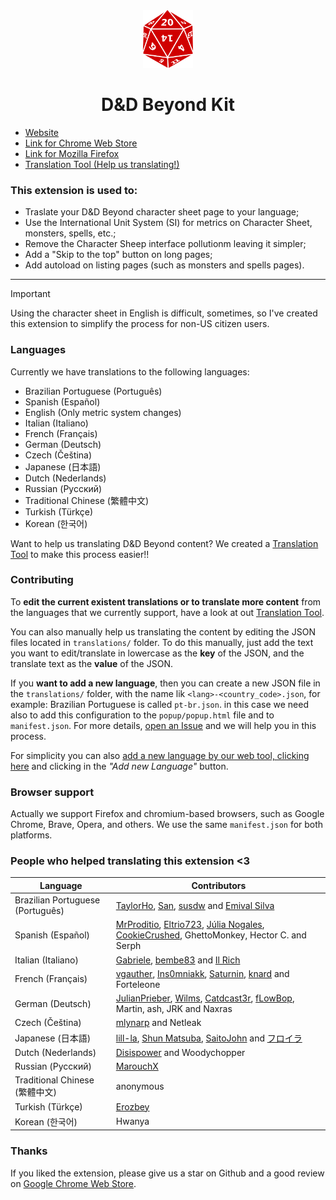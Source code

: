 <div align="center">
  <a href="https://dnd-beyond-kit.hotay.dev" target="_blank"><img src="https://raw.githubusercontent.com/TaylorHo/dnd-beyond-kit/main/website/dice.svg" width="80" alt="d20 dice" /></a>
  <h1>D&D Beyond Kit</h1>
</div>

- [Website](https://dnd-beyond-kit.hotay.dev)
- [Link for Chrome Web Store](https://chromewebstore.google.com/detail/dd-beyond-kit/gdpopbkamfkkenkillfnocgljokkcopg?utm_source=github)
- [Link for Mozilla Firefox](https://addons.mozilla.org/en-US/firefox/addon/dnd-beyond-kit/?utm_source=github)
- [Translation Tool (Help us translating!)](https://dnd-beyond-kit.hotay.dev/translate)

### This extension is used to:

- Traslate your D&D Beyond character sheet page to your language;
- Use the International Unit System (SI) for metrics on Character Sheet, monsters, spells, etc.;
- Remove the Character Sheep interface pollutionm leaving it simpler;
- Add a "Skip to the top" button on long pages;
- Add autoload on listing pages (such as monsters and spells pages).

---

> [!IMPORTANT]
> Using the character sheet in English is difficult, sometimes, so I've created this extension to simplify the process for non-US citizen users.

### Languages

Currently we have translations to the following languages:

- Brazilian Portuguese (Português)
- Spanish (Español)
- English (Only metric system changes)
- Italian (Italiano)
- French (Français)
- German (Deutsch)
- Czech (Čeština)
- Japanese (日本語)
- Dutch (Nederlands)
- Russian (Русский)
- Traditional Chinese (繁體中文)
- Turkish (Türkçe)
- Korean (한국어)

Want to help us translating D&D Beyond content? We created a [Translation Tool](https://dnd-beyond-kit.hotay.dev/translate) to make this process easier!!

### Contributing

To **edit the current existent translations or to translate more content** from the languages that we currently support, have a look at out [Translation Tool](https://dnd-beyond-kit.hotay.dev/translate).

You can also manually help us translating the content by editing the JSON files located in `translations/` folder.
To do this manually, just add the text you want to edit/translate in lowercase as the **key** of the JSON, and the translate text as the **value** of the JSON.

If you **want to add a new language**, then you can create a new JSON file in the `translations/` folder, with the name lik `<lang>-<country_code>.json`, for example: Brazilian Portuguese is called `pt-br.json`.
in this case we need also to add this configuration to the `popup/popup.html` file and to `manifest.json`. For more details, [open an Issue](https://github.com/TaylorHo/dnd-beyond-kit/issues/new) and we will help you in this process.

For simplicity you can also [add a new language by our web tool, clicking here](https://dnd-beyond-kit.hotay.dev/translate) and clicking in the _"Add new Language"_ button.

### Browser support

Actually we support Firefox and chromium-based browsers, such as Google Chrome, Brave, Opera, and others.
We use the same `manifest.json` for both platforms.

### People who helped translating this extension <3

|  Language                          |  Contributors  |
|------------------------------------|----------------|
|  Brazilian Portuguese (Português)  |  [TaylorHo](https://github.com/taylorho), [San](mailto:pedromussipereira@gmail.com), [susdw](mailto:carloscvgnl@gmail.com) and [Emival Silva](mailto:emival@gmail.com)  |
|  Spanish (Español)                 |  [MrProditio](https://github.com/MrProditio), [Eltrio723](https://github.com/Eltrio723), [Júlia Nogales](mailto:julianolo71@gmail.com), [CookieCrushed](mailto:cookiecrushed18@gmail.com), GhettoMonkey, Hector C. and Serph  |
|  Italian (Italiano)                |  [Gabriele](mailto:we@improve.games), [bembe83](https://github.com/bembe83) and [Il Rich](mailto:il.rich@outlook.com)  |
|  French (Français)                 |  [vgauther](https://github.com/vgauther), [Ins0mniakk](https://github.com/Ins0mniakk), [Saturnin](saturnin@mailibre.fr), [knard](mailto:wotan@knard.be) and Forteleone  |
|  German (Deutsch)                  |  [JulianPrieber](https://github.com/JulianPrieber), [Wilms](mailto:philip.jakob.leopold.wilms@gmail.com), [Catdcast3r](mailto:cardcast3r@gmail.com), [fLowBop](mailto:vincentweber1988@gmail.com), Martin, ash, JRK and Naxras  |
|  Czech (Čeština)                   |  [mlynarp](https://github.com/mlynarp) and Netleak  |
|  Japanese (日本語)                  |  [lill-la](https://github.com/lill-la), [Shun Matsuba](https://x.com/fraulein_trpg), [SaitoJohn](https://github.com/SaitoJohn) and [フロイラ](mailto:matsuba0721.ggl@gmail.com)  |
|  Dutch (Nederlands)                |  [Disispower](https://github.com/Disispower) and Woodychopper  |
|  Russian (Русский)                 |  [MarouchX](mailto:noraundyne@gmail.com)  |
|  Traditional Chinese (繁體中文)     |  anonymous  |
|  Turkish (Türkçe)                  |  [Erozbey](mailto:erozbey1@gmail.com)  |
|  Korean (한국어)                   |  Hwanya  |

### Thanks

If you liked the extension, please give us a star on Github and a good review on [Google Chrome Web Store](https://chromewebstore.google.com/detail/dnd-beyond-kit/gdpopbkamfkkenkillfnocgljokkcopg?utm_source=github).
